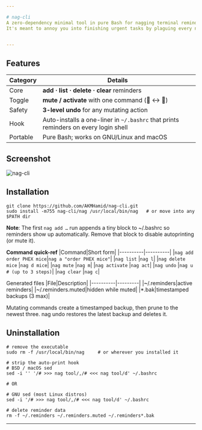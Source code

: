 ```yaml
---

# nag-cli
A zero-dependency minimal tool in pure Bash for nagging terminal reminders, much like sticky notes. 
It's meant to annoy you into finishing urgent tasks by plaguing every new shell with reminders.


---
```


## Features

| Category | Details |
|----------|---------|
| Core     | **add · list · delete · clear** reminders |
| Toggle   | **mute / activate** with one command (🔔 ↔ 🔕) |
| Safety   | **3-level undo** for any mutating action |
| Hook     | Auto-installs a one-liner in&nbsp;`~/.bashrc` that prints reminders on every login shell |
| Portable | Pure Bash; works on GNU/Linux and macOS |


## Screenshot

![nag-cli](https://github.com/user-attachments/assets/cf21d19e-cba3-457e-9f7f-012b668bb008)

## Installation

```
git clone https://github.com/AKMHamid/nag-cli.git
sudo install -m755 nag-cli/nag /usr/local/bin/nag   # or move into any $PATH dir
```
**Note**: The first ```nag add …``` run appends a tiny block to ~/.bashrc so reminders show
up automatically. Remove that block to disable autoprinting (or mute it).

**Command quick-ref**
|Command|Short form|
|----------|----------|
|```nag add order PHEX mice```|```nag a "order PHEX mice"```|
|```nag list```               |```nag l```|
|```nag delete mice```        |```nag d mice```|
|```nag mute```               |```nag m```|
|```nag activate```           |```nag act```|
|```nag undo```               |```nag u   # (up to 3 steps)```|
|```nag clear```              |```nag c```|


Generated files
|File|Description|
|----------|---------|
|~/.reminders|active reminders|
|~/.reminders.muted|hidden while muted|
|\*.bak|timestamped  backups (3 max)|

Mutating commands create a timestamped backup, then prune to the newest three.
nag undo restores the latest backup and deletes it.

## Uninstallation
```
# remove the executable
sudo rm -f /usr/local/bin/nag     # or wherever you installed it

# strip the auto-print hook
# BSD / macOS sed
sed -i '' '/# >>> nag tool/,/# <<< nag tool/d' ~/.bashrc

# OR

# GNU sed (most Linux distros)
sed -i '/# >>> nag tool/,/# <<< nag tool/d' ~/.bashrc

# delete reminder data
rm -f ~/.reminders ~/.reminders.muted ~/.reminders*.bak
```

---


